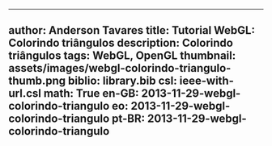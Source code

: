 ------------------------------
author: Anderson Tavares
title: Tutorial WebGL: Colorindo triângulos
description: Colorindo triângulos
tags: WebGL, OpenGL
thumbnail: assets/images/webgl-colorindo-triangulo-thumb.png
biblio: library.bib
csl: ieee-with-url.csl
math: True
en-GB: 2013-11-29-webgl-colorindo-triangulo
eo: 2013-11-29-webgl-colorindo-triangulo
pt-BR: 2013-11-29-webgl-colorindo-triangulo
------------------------------
